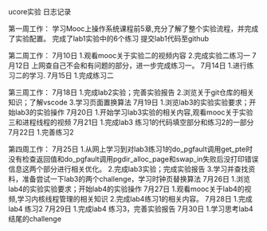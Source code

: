 ucore实验
日志记录

第一周工作：
学习Mooc上操作系统课程前5章,充分了解了整个实验流程，并完成了实验配置。
完成了lab1实验中的6个练习
提交lab1代码至github

第二周工作：
7月10日 1.观看mooc关于实验二的视频内容
        2.完成实验二练习一 
7月12日 上网查自己不会和有问题的部分，进一步完成练习一。 
7月14日 1.进行练习二的学习. 
7月15日 1.完成练习二 

第三周工作：
7月18日 1.完成lab2实验；完善实验报告
        2.浏览关于git仓库的相关知识；了解vscode
        3.学习页面置换算法
7月19日 1.浏览lab3的实验实验要求；开始lab3的实验操作
7月20日 1.开始学习lab3实验的相关内容,观看mooc关于实验三和进程线程的视频
7月21日 1.完成lab3 练习1的代码填空部分和练习2的一部分
7月22日 1.完善练习2

第四周工作：
7月25日 1.从网上学习到对lab3练习1的do_pgfault调用get_pte时没有检查返回值和do_pgfault调用pgdir_alloc_page和swap_in失败后没打印错误信息这两个部分进行相关优化。
        2.完成lab3实验；完成实验报告
        3.学习并查找资料，准备尝试一下lab3的两个challenge，学习时钟页替换算法
7月26日 1.浏览lab4的实验实验要求；开始lab4的实验操作
7月27日 1.观看mooc关于lab4的视频,学习内核线程管理的相关知识
        2.完成lab4练习1的相关内容。
7月28日 1.完成lab4 练习2
7月29日 1.完成lab4 练习3，完善实验报告
7月30日 1.学习思考lab4结尾的challenge
